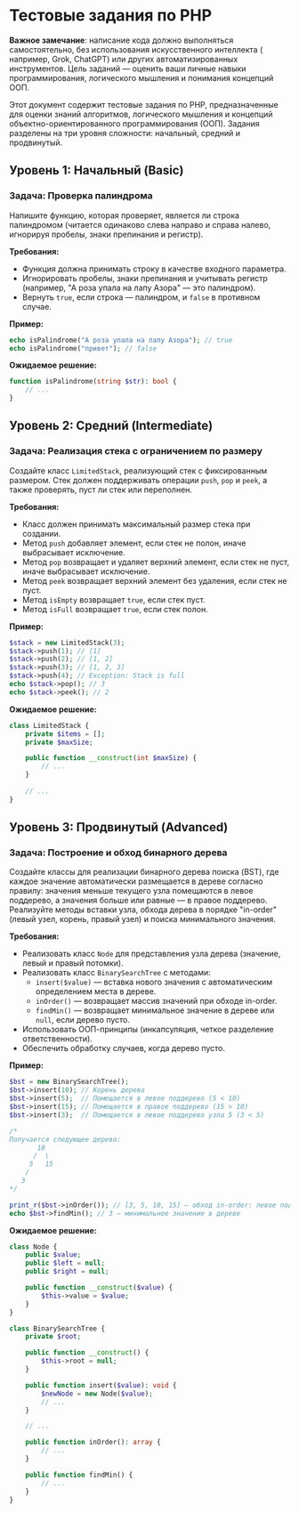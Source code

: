 # Тестовые задания по PHP

**Важное замечание**: написание кода должно выполняться самостоятельно, без использования искусственного интеллекта (
например, Grok, ChatGPT) или других автоматизированных инструментов. Цель заданий — оценить ваши личные навыки
программирования, логического мышления и понимания концепций ООП.

Этот документ содержит тестовые задания по PHP, предназначенные для оценки знаний алгоритмов, логического мышления и
концепций объектно-ориентированного программирования (ООП). Задания разделены на три уровня сложности: начальный,
средний и продвинутый.

## Уровень 1: Начальный (Basic)

### Задача: Проверка палиндрома

Напишите функцию, которая проверяет, является ли строка палиндромом (читается одинаково слева направо и справа налево,
игнорируя пробелы, знаки препинания и регистр).

**Требования:**

- Функция должна принимать строку в качестве входного параметра.
- Игнорировать пробелы, знаки препинания и учитывать регистр (например, "А роза упала на лапу Азора" — это палиндром).
- Вернуть `true`, если строка — палиндром, и `false` в противном случае.

**Пример:**

```php
echo isPalindrome("А роза упала на лапу Азора"); // true
echo isPalindrome("привет"); // false
```

**Ожидаемое решение:**

```php
function isPalindrome(string $str): bool {
    // ...
}
```

## Уровень 2: Средний (Intermediate)

### Задача: Реализация стека с ограничением по размеру

Создайте класс `LimitedStack`, реализующий стек с фиксированным размером. Стек должен поддерживать операции `push`,
`pop` и `peek`, а также проверять, пуст ли стек или переполнен.

**Требования:**

- Класс должен принимать максимальный размер стека при создании.
- Метод `push` добавляет элемент, если стек не полон, иначе выбрасывает исключение.
- Метод `pop` возвращает и удаляет верхний элемент, если стек не пуст, иначе выбрасывает исключение.
- Метод `peek` возвращает верхний элемент без удаления, если стек не пуст.
- Метод `isEmpty` возвращает `true`, если стек пуст.
- Метод `isFull` возвращает `true`, если стек полон.

**Пример:**

```php
$stack = new LimitedStack(3);
$stack->push(1); // [1]
$stack->push(2); // [1, 2]
$stack->push(3); // [1, 2, 3]
$stack->push(4); // Exception: Stack is full
echo $stack->pop(); // 3
echo $stack->peek(); // 2
```

**Ожидаемое решение:**

```php
class LimitedStack {
    private $items = [];
    private $maxSize;

    public function __construct(int $maxSize) {
        // ...
    }
    
    // ...
}
```

## Уровень 3: Продвинутый (Advanced)

### Задача: Построение и обход бинарного дерева
Создайте классы для реализации бинарного дерева поиска (BST), где каждое значение автоматически размещается в дереве согласно правилу: значения меньше текущего узла помещаются в левое поддерево, а значения больше или равные — в правое поддерево. Реализуйте методы вставки узла, обхода дерева в порядке "in-order" (левый узел, корень, правый узел) и поиска минимального значения.

**Требования:**
- Реализовать класс `Node` для представления узла дерева (значение, левый и правый потомки).
- Реализовать класс `BinarySearchTree` с методами:
  - `insert($value)` — вставка нового значения с автоматическим определением места в дереве.
  - `inOrder()` — возвращает массив значений при обходе in-order.
  - `findMin()` — возвращает минимальное значение в дереве или `null`, если дерево пусто.
- Использовать ООП-принципы (инкапсуляция, четкое разделение ответственности).
- Обеспечить обработку случаев, когда дерево пусто.

**Пример:**

```php
$bst = new BinarySearchTree();
$bst->insert(10); // Корень дерева
$bst->insert(5);  // Помещается в левое поддерево (5 < 10)
$bst->insert(15); // Помещается в правое поддерево (15 > 10)
$bst->insert(3);  // Помещается в левое поддерево узла 5 (3 < 5)

/*
Получается следующее дерево:
       10
      /  \
     5   15
    /
   3
*/

print_r($bst->inOrder()); // [3, 5, 10, 15] — обход in-order: левое поддерево, корень, правое поддерево
echo $bst->findMin(); // 3 — минимальное значение в дереве
```

**Ожидаемое решение:**
```php
class Node {
    public $value;
    public $left = null;
    public $right = null;

    public function __construct($value) {
        $this->value = $value;
    }
}

class BinarySearchTree {
    private $root;

    public function __construct() {
        $this->root = null;
    }

    public function insert($value): void {
        $newNode = new Node($value);
        // ...
    }

    // ...

    public function inOrder(): array {
        // ...
    }

    public function findMin() {
        // ...
    }
}
```
